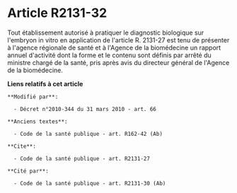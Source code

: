 # Article R2131-32

Tout établissement autorisé à pratiquer le diagnostic biologique sur l'embryon in vitro en application de l'article R.
2131-27 est tenu de présenter à l'agence régionale de santé et à l'Agence de la biomédecine un rapport annuel d'activité dont
la forme et le contenu sont définis par arrêté du ministre chargé de la santé, pris après avis du directeur général de
l'Agence de la biomédecine.

**Liens relatifs à cet article**

	**Modifié par**:

	  - Décret n°2010-344 du 31 mars 2010 - art. 66

	**Anciens textes**:

	  - Code de la santé publique - art. R162-42 (Ab)

	**Cite**:

	  - Code de la santé publique - art. R2131-27

	**Cité par**:

	  - Code de la santé publique - art. R2131-30 (Ab)
